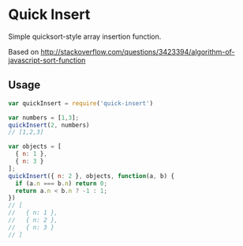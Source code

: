 # Quick Insert
Simple quicksort-style array insertion function.

Based on
http://stackoverflow.com/questions/3423394/algorithm-of-javascript-sort-function

## Usage
```js
var quickInsert = require('quick-insert')

var numbers = [1,3];
quickInsert(2, numbers)
// [1,2,3]

var objects = [
  { n: 1 },
  { n: 3 }
];
quickInsert({ n: 2 }, objects, function(a, b) {
  if (a.n === b.n) return 0;
  return a.n < b.n ? -1 : 1;
})
// [
//   { n: 1 },
//   { n: 2 },
//   { n: 3 }
// ]
```

